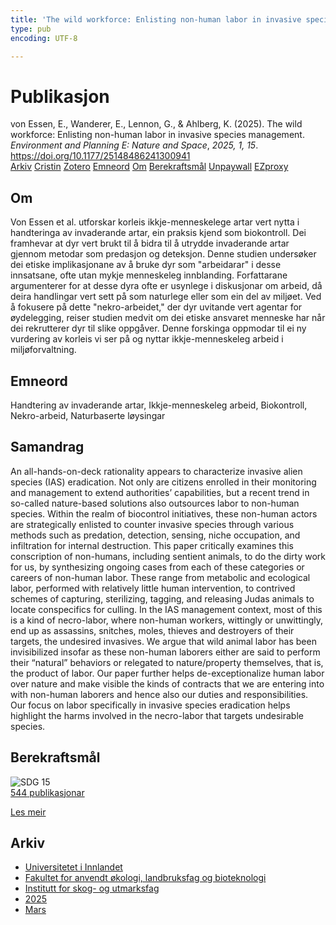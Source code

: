 ```yaml
---
title: 'The wild workforce: Enlisting non-human labor in invasive species management'
type: pub
encoding: UTF-8

---
```

<h1>Publikasjon</h1>
<article id="csl-bib-container-BFMFC5ZP" class="csl-bib-container">
  <div class="csl-bib-body"> <div class="csl-entry">von Essen, E., Wanderer, E., Lennon, G., &#38; Ahlberg, K. (2025). The wild workforce: Enlisting non-human labor in invasive species management. <i>Environment and Planning E: Nature and Space</i>, <i>2025, 1, 15</i>. <a href="https://doi.org/10.1177/25148486241300941">https://doi.org/10.1177/25148486241300941</a></div> </div>
  <div class="csl-bib-buttons">
    <a href="#taxonomy-article-BFMFC5ZP" alt="archive" class="csl-bib-button">Arkiv</a>
    <a href="https://app.cristin.no/results/show.jsf?id=2363703" alt="Cristin" class="csl-bib-button">Cristin</a>
    <a href="http://zotero.org/groups/5881554/items/BFMFC5ZP" alt="Zotero" class="csl-bib-button">Zotero</a>
    <a href="#keywords-article-BFMFC5ZP" alt="keywords" class="csl-bib-button">Emneord</a>
    <a href="#about-article-BFMFC5ZP" alt="about_pub" class="csl-bib-button">Om</a>
    <a href="#sdg-article-BFMFC5ZP" alt="sdg" class="csl-bib-button">Berekraftsmål</a>
    <a href="https://doi.org/10.1177/25148486241300941" alt="Unpaywall" class="csl-bib-button">Unpaywall</a>
    <a href="https://doi.org/10.1177/25148486241300941" alt="EZproxy" class="csl-bib-button">EZproxy</a>
  </div>
  <div id="csl-bib-meta-container-BFMFC5ZP"></div>
</article>
<div id="csl-bib-meta-BFMFC5ZP" class="csl-bib-meta">
  <article id="about-article-BFMFC5ZP" class="about_pub-article">
    <h1>Om</h1>
    Von Essen et al. utforskar korleis ikkje-menneskelege artar vert nytta i handteringa av invaderande artar, ein praksis kjend som biokontroll. Dei framhevar at dyr vert brukt til å bidra til å utrydde invaderande artar gjennom metodar som predasjon og deteksjon. Denne studien undersøker dei etiske implikasjonane av å bruke dyr som "arbeidarar" i desse innsatsane, ofte utan mykje menneskeleg innblanding. Forfattarane argumenterer for at desse dyra ofte er usynlege i diskusjonar om arbeid, då deira handlingar vert sett på som naturlege eller som ein del av miljøet. Ved å fokusere på dette "nekro-arbeidet," der dyr uvitande vert agentar for øydelegging, reiser studien medvit om dei etiske ansvaret menneske har når dei rekrutterer dyr til slike oppgåver. Denne forskinga oppmodar til ei ny vurdering av korleis vi ser på og nyttar ikkje-menneskeleg arbeid i miljøforvaltning.
  </article>
  <article id="keywords-article-BFMFC5ZP" class="keywords-article">
    <h1>Emneord</h1>
    Handtering av invaderande artar, Ikkje-menneskeleg arbeid, Biokontroll, Nekro-arbeid, Naturbaserte løysingar
  </article>
  <article id="abstract-article-BFMFC5ZP" class="abstract-article">
    <h1>Samandrag</h1>
    An all-hands-on-deck rationality appears to characterize invasive alien species (IAS) eradication. Not only are citizens enrolled in their monitoring and management to extend authorities’ capabilities, but a recent trend in so-called nature-based solutions also outsources labor to non-human species. Within the realm of biocontrol initiatives, these non-human actors are strategically enlisted to counter invasive species through various methods such as predation, detection, sensing, niche occupation, and infiltration for internal destruction. This paper critically examines this conscription of non-humans, including sentient animals, to do the dirty work for us, by synthesizing ongoing cases from each of these categories or careers of non-human labor. These range from metabolic and ecological labor, performed with relatively little human intervention, to contrived schemes of capturing, sterilizing, tagging, and releasing Judas animals to locate conspecifics for culling. In the IAS management context, most of this is a kind of necro-labor, where non-human workers, wittingly or unwittingly, end up as assassins, snitches, moles, thieves and destroyers of their targets, the undesired invasives. We argue that wild animal labor has been invisibilized insofar as these non-human laborers either are said to perform their “natural” behaviors or relegated to nature/property themselves, that is, the product of labor. Our paper further helps de-exceptionalize human labor over nature and make visible the kinds of contracts that we are entering into with non-human laborers and hence also our duties and responsibilities. Our focus on labor specifically in invasive species eradication helps highlight the harms involved in the necro-labor that targets undesirable species.
  </article>
  <article id="sdg-article-BFMFC5ZP" class="sdg-article">
    <h1>Berekraftsmål</h1>
    <div class="sdg-container"><div id="sdg15" class="sdg">
        <img src="{{< params subfolder >}}images/sdg/sdg15_nn.png" class="image" alt="SDG 15">
        <div class="sdg-overlay">
          <a href="{{< params subfolder >}}nn/archive/?sdg=15#archive" class="sdg-publication-count"><span>544</span> publikasjonar</a>
          <p><a href="https://fn.no/om-fn/fns-baerekraftsmaal/livet-paa-land?lang=nno-NO" class="sdg-read-more">Les meir</a></p>
        </div>
      </div></div>
  </article>
  <article id="taxonomy-article-BFMFC5ZP" class="taxonomy-article">
    <h1>Arkiv</h1>
    <ul>
      <li><a href="{{< params subfolder >}}nn/archive/?key=3DCRN523">Universitetet i Innlandet</a></li>
      <li><a href="{{< params subfolder >}}nn/archive/?key=T77LXH6D">Fakultet for anvendt økologi, landbruksfag og bioteknologi</a></li>
      <li><a href="{{< params subfolder >}}nn/archive/?key=7TRARPE3">Institutt for skog- og utmarksfag</a></li>
      <li><a href="{{< params subfolder >}}nn/archive/?key=H5L4MZHE">2025</a></li>
      <li><a href="{{< params subfolder >}}nn/archive/?key=IQQJNV9X">Mars</a></li>
    </ul>
  </article>
</div>
